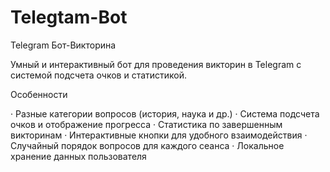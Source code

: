 # Telegtam-Bot
Telegram Бот-Викторина

Умный и интерактивный бот для проведения викторин в Telegram с системой подсчета очков и статистикой.

 Особенности

·  Разные категории вопросов (история, наука и др.)
·  Система подсчета очков и отображение прогресса
·  Статистика по завершенным викторинам
·  Интерактивные кнопки для удобного взаимодействия
·  Случайный порядок вопросов для каждого сеанса
·  Локальное хранение данных пользователя
